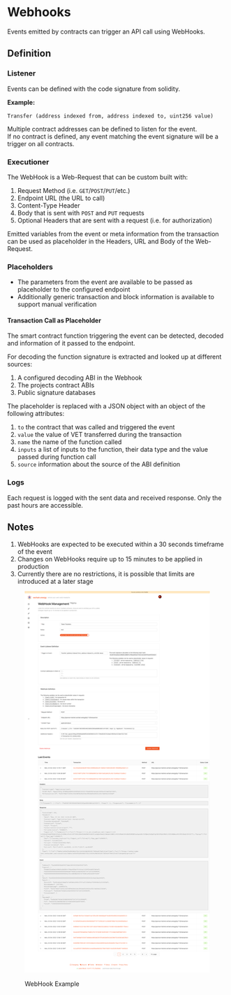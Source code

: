 # Webhooks

Events emitted by contracts can trigger an API call using WebHooks.

## Definition

### Listener

Events can be defined with the code signature from solidity.

**Example:**

```solidity
Transfer (address indexed from, address indexed to, uint256 value)
```

Multiple contract addresses can be defined to listen for the event.\
If no contract is defined, any event matching the event signature will be a trigger on all contracts.

### Executioner

The WebHook is a Web-Request that can be custom built with:

1. Request Method (i.e. `GET`/`POST`/`PUT`/etc.)
2. Endpoint URL (the URL to call)
3. Content-Type Header
4. Body that is sent with `POST` and `PUT` requests
5. Optional Headers that are sent with a request (i.e. for authorization)

Emitted variables from the event or meta information from the transaction can be used as placeholder in the Headers, URL and Body of the Web-Request.

### Placeholders

* The parameters from the event are available to be passed as placeholder to the configured endpoint
* Additionally generic transaction and block information is available to support manual verification

#### Transaction Call as Placeholder

The smart contract function triggering the event can be detected, decoded and information of it passed to the endpoint.

For decoding the function signature is extracted and looked up at different sources:

1. A configured decoding ABI in the Webhook
2. The projects contract ABIs
3. Public signature databases

The placeholder is replaced with a JSON object with an object of the following attributes:

1. `to` the contract that was called and triggered the event
2. `value` the value of VET transferred during the transaction
3. `name` the name of the function called
4. `inputs` a list of inputs to the function, their data type and the value passed during function call
5. `source` information about the source of the ABI definition

### Logs

Each request is logged with the sent data and received response. Only the past hours are accessible.

## Notes

1. WebHooks are expected to be executed within a 30 seconds timeframe of the event
2. Changes on WebHooks require up to 15 minutes to be applied in production
3. Currently there are no restrictions, it is possible that limits are introduced at a later stage

<figure><img src="../../.gitbook/assets/image (19).png" alt=""><figcaption><p>WebHook Example</p></figcaption></figure>
